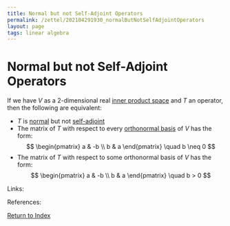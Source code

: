```yaml
---
title: Normal but not Self-Adjoint Operators
permalink: /zettel/202104291930_normalButNotSelfAdjointOperators
layout: page
tags: linear algebra
---
```

# Normal but not Self-Adjoint Operators

If we have $V$ as a 2-dimensional real [inner product space](202102141708_innerProductSpace) and $T$ an operator, 
then the following are equivalent:

- $T$ is [normal](202102162200_normalOperatorDefinition) but not [self-adjoint](202102162040_selfAdjointOperator)
- The matrix of $T$ with respect to every [orthonormal basis](202102142105_orthonormalBasisDefinition) of $V$ has the form:
$$
\begin{pmatrix}
a & -b \\
b & a
\end{pmatrix} 
\quad b \neq 0
$$
- The matrix of $T$ with respect to some orthonormal basis of $V$ has the form:
$$
\begin{pmatrix}
a & -b \\
b & a
\end{pmatrix}
\quad b > 0
$$

Links: 

References: 

[Return to Index](index)